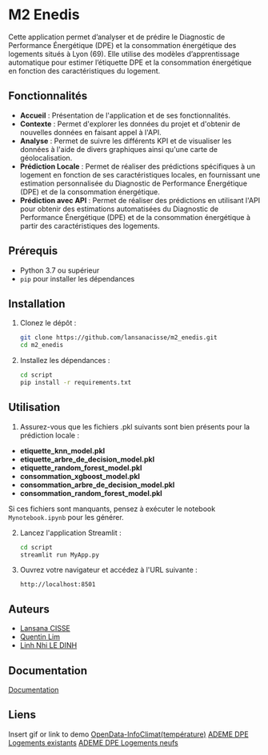 # M2 Enedis
Cette application permet d’analyser et de prédire le Diagnostic de Performance Énergétique (DPE) et la consommation énergétique des logements situés à Lyon (69). 
Elle utilise des modèles d’apprentissage automatique pour estimer l’étiquette DPE et la consommation énergétique en fonction des caractéristiques du logement.

## Fonctionnalités

- **Accueil** : Présentation de l'application et de ses fonctionnalités.
- **Contexte** : Permet d'explorer les données du projet et d'obtenir de nouvelles données en faisant appel à l'API.
- **Analyse** : Permet de suivre les différents KPI et de visualiser les données à l'aide de divers graphiques ainsi qu'une carte de géolocalisation.
- **Prédiction Locale** : Permet de réaliser des prédictions spécifiques à un logement en fonction de ses caractéristiques locales, en fournissant une estimation personnalisée du Diagnostic de Performance Énergétique (DPE) et de la consommation énergétique.
- **Prédiction avec API** : Permet de réaliser des prédictions en utilisant l'API pour obtenir des estimations automatisées du Diagnostic de Performance Énergétique (DPE) et de la consommation énergétique à partir des caractéristiques des logements.

## Prérequis

- Python 3.7 ou supérieur
- `pip` pour installer les dépendances

## Installation

1. Clonez le dépôt :

    ```bash
    git clone https://github.com/lansanacisse/m2_enedis.git
    cd m2_enedis
    ```

2. Installez les dépendances :

    ```bash
    cd script
    pip install -r requirements.txt
    ```

## Utilisation

1. Assurez-vous que les fichiers .pkl suivants sont bien présents pour la prédiction locale :

- **etiquette_knn_model.pkl**
- **etiquette_arbre_de_decision_model.pkl**
- **etiquette_random_forest_model.pkl**
- **consommation_xgboost_model.pkl**
- **consommation_arbre_de_decision_model.pkl**
- **consommation_random_forest_model.pkl**

Si ces fichiers sont manquants, pensez à exécuter le notebook `Mynotebook.ipynb` pour les générer.


2. Lancez l'application Streamlit :

    ```bash
    cd script
    streamlit run MyApp.py
    ```

3. Ouvrez votre navigateur et accédez à l'URL suivante :

    ```
    http://localhost:8501
    ```

## Auteurs

- [Lansana CISSE](https://github.com/lansanacisse)
- [Quentin Lim](https://github.com/QL2111)
- [Linh Nhi LE DINH](https://github.com/Linn2d)


## Documentation

[Documentation](docs/html/index.html)



## Liens

Insert gif or link to demo
[OpenData-InfoClimat(température)](https://www.infoclimat.fr/opendata/)
[ADEME DPE Logements existants](https://data.ademe.fr/datasets/dpe-v2-logements-existants/api-doc)
[ADEME DPE Logements neufs](https://data.ademe.fr/datasets/dpe-v2-logements-neufs)
